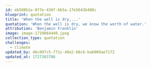 ```yaml
---
id: eb508b1e-8f7e-430f-bb5a-17e5643b408c
blueprint: quotation
title: 'When the well is dry,...'
quotation: 'When the well is dry, we know the worth of water.'
attribution: 'Benjamin Franklin'
image: image-1719084440.jpeg
collection_type: quotation
challenges:
  - climate
updated_by: 46c097c5-771c-49e2-b8c6-ba6009ae7172
updated_at: 1727383786
---
```

